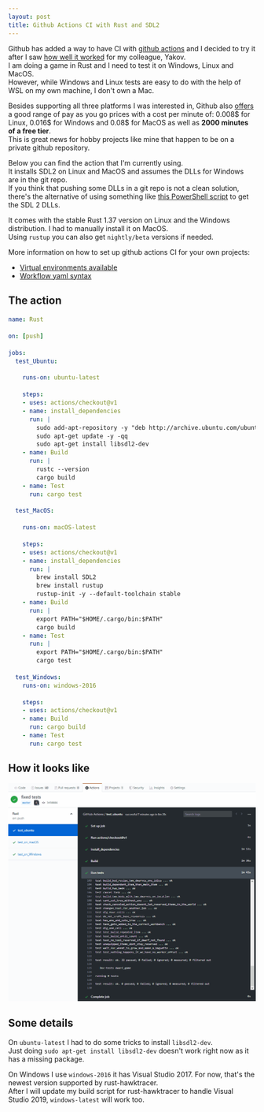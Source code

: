 ```yaml
---
layout: post
title: Github Actions CI with Rust and SDL2
---
```


Github has added a way to have CI with [github actions](https://github.blog/2019-08-08-github-actions-now-supports-ci-cd/) and I decided to try it after I saw [how well it worked](https://github.com/yak32/glw_json/blob/master/.github/workflows/main.yml) for my colleague, Yakov.  
I am doing a game in Rust and I need to test it on Windows, Linux and MacOS.  
However, while Windows and Linux tests are easy to do with the help of WSL on my own machine, I don't own a Mac.  

Besides supporting all three platforms I was interested in, Github also [offers](https://github.com/features/actions) a good range of pay as you go prices with a cost per minute of: 0.008$ for Linux, 0.016$ for Windows and 0.08$ for MacOS as well as **2000 minutes of a free tier**.  
This is great news for hobby projects like mine that happen to be on a private github repository.  

Below you can find the action that I'm currently using.  
It installs SDL2 on Linux and MacOS and assumes the DLLs for Windows are in the git repo.  
If you think that pushing some DLLs in a git repo is not a clean solution, there's the alternative of using something like [this PowerShell script](https://github.com/AlexEne/rust-particles/blob/master/appveyor_get_sdl_dll.ps1) to get the SDL 2 DLLs.  

It comes with the stable Rust 1.37 version on Linux and the Windows distribution.
I had to manually install it on MacOS.  
Using `rustup` you can also get `nightly/beta` versions if needed.

More information on how to set up github actions CI for your own projects:
- [Virtual environments available](https://help.github.com/en/articles/virtual-environments-for-github-actions)
- [Workflow yaml syntax](https://help.github.com/en/articles/workflow-syntax-for-github-actions)

## The action

```yaml
name: Rust

on: [push]

jobs:
  test_Ubuntu:

    runs-on: ubuntu-latest

    steps:
    - uses: actions/checkout@v1
    - name: install_dependencies
      run: |
        sudo add-apt-repository -y "deb http://archive.ubuntu.com/ubuntu `lsb_release -sc` main universe restricted multiverse"
        sudo apt-get update -y -qq
        sudo apt-get install libsdl2-dev
    - name: Build
      run: |
        rustc --version
        cargo build
    - name: Test
      run: cargo test 
      
  test_MacOS:

    runs-on: macOS-latest
    
    steps:
    - uses: actions/checkout@v1
    - name: install_dependencies
      run: | 
        brew install SDL2
        brew install rustup
        rustup-init -y --default-toolchain stable        
    - name: Build
      run: |
        export PATH="$HOME/.cargo/bin:$PATH"
        cargo build
    - name: Test
      run: |
        export PATH="$HOME/.cargo/bin:$PATH"
        cargo test
      
  test_Windows:
    runs-on: windows-2016
    
    steps:
    - uses: actions/checkout@v1
    - name: Build
      run: cargo build
    - name: Test
      run: cargo test
```
## How it looks like

![split map](/images/github-actions-ci/github_actions_ci.gif)

## Some details

On `ubuntu-latest` I had to do some tricks to install `libsdl2-dev`.  
Just doing `sudo apt-get install libsdl2-dev` doesn't work right now as it has a missing package.

On Windows I use `windows-2016` it has Visual Studio 2017. For now, that's the newest version supported by rust-hawktracer.  
After I will update my build script for rust-hawktracer to handle Visual Studio 2019, `windows-latest` will work too.